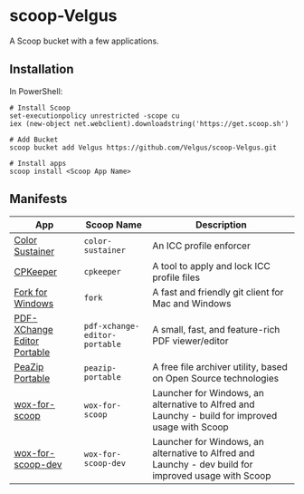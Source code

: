 
scoop-Velgus
===

A Scoop bucket with a few applications.

Installation
--------

In PowerShell:
```
# Install Scoop
set-executionpolicy unrestricted -scope cu
iex (new-object net.webclient).downloadstring('https://get.scoop.sh')

# Add Bucket
scoop bucket add Velgus https://github.com/Velgus/scoop-Velgus.git

# Install apps
scoop install <Scoop App Name>
```

Manifests
------------

| App                                                                                                             | Scoop Name                    | Description                                                                                          |
|-----------------------------------------------------------------------------------------------------------------|-------------------------------|------------------------------------------------------------------------------------------------------|
| [Color Sustainer](https://www.guru3d.com/files-details/color-sustainer-download.html "Color Sustainer")         | `color-sustainer`             | An ICC profile enforcer                                                                              |
| [CPKeeper](http://goebish.free.fr/cpk "CPKeeper")                                                               | `cpkeeper`                    | A tool to apply and lock ICC profile files                                                           |
| [Fork for Windows](https://git-fork.com/windows "Fork for Windows")                                             | `fork`                        | A fast and friendly git client for Mac and Windows                                                   |
| [PDF-XChange Editor Portable](https://www.tracker-software.com/product/pdf-xchange-editor "PDF-XChange Editor") | `pdf-xchange-editor-portable` | A small, fast, and feature-rich PDF viewer/editor                                                    |
| [PeaZip Portable](https://www.peazip.org/ "PeaZip Portable")                                                    | `peazip-portable`             | A free file archiver utility, based on Open Source technologies
| [wox-for-scoop](https://github.com/Velgus/wox-for-scoop "wox-for-scoop")                                        | `wox-for-scoop`               | Launcher for Windows, an alternative to Alfred and Launchy - build for improved usage with Scoop     |
| [wox-for-scoop-dev](https://github.com/Velgus/wox-for-scoop "wox-for-scoop")                                    | `wox-for-scoop-dev`           | Launcher for Windows, an alternative to Alfred and Launchy - dev build for improved usage with Scoop |

